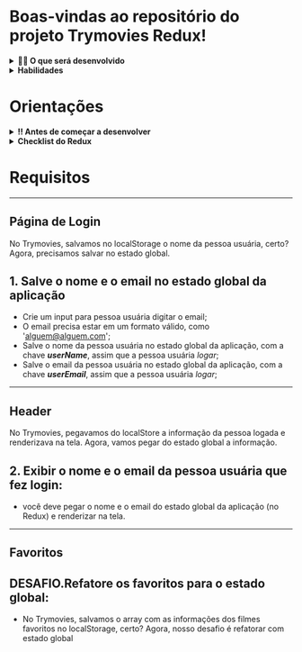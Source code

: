 # Boas-vindas ao repositório do projeto Trymovies Redux!

<details>
  <summary><strong>👨‍💻 O que será desenvolvido</strong></summary><br />

  Neste projeto você será capaz de refatorar o Trybemovies usando Redux, uma aplicação capaz de exibir filmes, criar uma lista de filmes favoritos e fazer Login.

</details>

<details>
  <summary><strong>Habilidades</strong></summary><br />

Neste projeto, verificamos se você é capaz de:

- Criar um _store_ Redux em aplicações React

- Criar _reducers_ no Redux em aplicações React

- Criar _actions_ no Redux em aplicações React

- Criar _dispatchers_ no Redux em aplicações React

- Conectar Redux aos componentes React

- Criar _actions_ assíncronas na sua aplicação React que faz uso de Redux.
</details>

# Orientações

<details>
  <summary><strong>‼️ Antes de começar a desenvolver</strong></summary><br />

  1. Clone o repositório

  - Use o comando: `git clone git@github.com:Josieljcc/movies-react-tailwindcss.git`.
  - Entre na pasta do repositório que você acabou de clonar:
    - `cd movies-react-tailwindcss`

  2. Instale as dependências

  - `npm install`.
  
</details>

<details>
  <summary><strong>Checklist do Redux</strong></summary><br />

  Neste projeto, vamos usar o [O melhor checklist de Redux de todos os tempos!](https://gist.github.com/ANDREHORMAN1994/dbcd4e60b0737a70f819c7dfab4c02b5). Como já temos uma aplicação em react, segue com algumas alterações:

  <details>
    <summary><strong>Checklist</strong></summary><br />
  # Checklist do Redux

  *Instalação*
  - [ ] `npm install redux-thunk --save`;
  - [ ] `npm install --save redux react-redux`;
  - [ ] `npm install --save @redux-devtools/extension`;

  *Criar dentro do diretório `src`:*
  - [ ] diretório `redux`

  *Criar dentro do diretório `redux`*
  - [ ] arquivo `store.js`
  - [ ] diretório `actions`
  - [ ] diretório `reducers`

  *Criar dentro do diretório `actions`:*
  - [ ] arquivo `index.js`.

  *Criar dentro do diretório `reducers`:*
  - [ ] arquivo `index.js`.
  - [ ] arquivo `user.js`.
  - [ ] arquivo `favorites.js`.

  *Criar dentro do arquivo `redux/store.js`:*
  - [ ] importar o createStore
  - [ ] configurar o [Redux DevTools](https://github.com/reduxjs/redux-devtools)
  - [ ] importar o rootReducer
  - [ ] criar e exportar a store

  Exemplo:

   ```js
  // COM O THUNK
  import { legacy_createStore as createStore, applyMiddleware } from 'redux';
  import { composeWithDevTools } from '@redux-devtools/extension';
  import thunk from 'redux-thunk';
  import rootReducer from '../reducers';

  const middleware = applyMiddleware(thunk);
  const store = createStore(rootReducer, composeWithDevTools(middleware));

  export default store;
  ```

  *Criar dentro do arquivo `redux/reducers/index.js`:*

  - [ ] criar `rootReducer` usando o `combineReducers`
  - [ ] exportar `rootReducer`

  // ATENÇÃO: você obrigatoriamente tem que utilizar as chaves "user" e "favorites" no seu estado global

  Exemplo:

  ```js
  import { combineReducers } from 'redux';
  import exampleReducer from './exampleReducer';

  const rootReducer = combineReducers({ exampleReducer })

  export default rootReducer;
  ```
*Criar dentro do arquivo `redux/reducers/exampleReducer`:*

  - [ ] estado inicial
  - [ ] criar função reducer com `switch` retornando apenas a opção `default`

 Exemplo:

  ```js

const INITIAL_STATE = {};

const exampleReducer = (state = INITIAL_STATE, action) => {
  switch (action.type) {
   default: return state;
  }
};

export default exampleReducer;
  ```

*No arquivo `index.js`:*
  - [ ] importar a `store`
  - [ ] importar o `Provider`, para fornecer os estados a todos os componentes encapsulados pelo `<App />`

  Exemplo:

  ```js
  // Na importação
  import { Provider } from 'react-redux';
  import store from './redux/store'
  ```

  ```js
  // No render
   <Provider store={ store } >
     <App />
   </Provider>
  ```

  *Na pasta `actions/index.js`:*
  - [ ] criar e exportar os actionTypes

  Exemplo:

  ```js
  // ACTIONS TYPES
  export const ADD_NAME = 'ADD_NAME';
  ```

  - [ ] criar e export os actions creators necessários

  Exemplo:

  ```js
  // ACTIONS CREATORS
  export const addName = (userName) => ({
    type: ADD_NAME,
    userName,
  })
  ```

  *Nos reducers:*
  - [ ] criar os casos para cada action criada, retornando o devido estado atualizado

  *Nos componentes que irão ler o estado:*
  - [ ] criar a função `mapStateToProps`
  - [ ] exportar usando o `connect`

  ```js
  // No import
  import { connect } from 'react-redux';

  // Acesso ao estado global
  const mapStateToProps = (state) => ({
    userName: state.user.userName,
  });

  // No export
  export default connect(mapStateToProps)(Component)
  ```

  *Nos componentes que irão modificar o estado:*
  - [ ] Importar a action creator a ser utilizada
  - [ ] Desconstruir o dispatch via props
  - [ ] Utilizar a função dispatch para enviar a action ao reducer

  ```js
  // No import
  import { addName } from '../redux/actions';

  // Disparando a action
  const handleClick = () => {
    const { dispatch } = this.props;
    dispatch(addName('teste'));
  }
  ```
  </details>

</details>

# Requisitos


---

## Página de Login

No Trymovies, salvamos no localStorage o nome da pessoa usuária, certo? Agora, precisamos salvar no estado global.

## 1. Salve o nome e o email no estado global da aplicação

  - Crie um input para pessoa usuária digitar o email;
  - O email precisa estar em um formato válido, como 'alguem@alguem.com';
  - Salve o nome da pessoa usuária no estado global da aplicação, com a chave **_userName_**, assim que a pessoa usuária _logar_;
  - Salve o email da pessoa usuária no estado global da aplicação, com a chave **_userEmail_**, assim que a pessoa usuária _logar_;

---

## Header

No Trymovies, pegavamos do localStore a informação da pessoa logada e renderizava na tela. Agora, vamos pegar do estado global a informação.

## 2. Exibir o nome e o email da pessoa usuária que fez login:

  - você deve pegar o nome e o email do estado global da aplicação (no Redux) e renderizar na tela.

---
## Favoritos

## DESAFIO.Refatore os favoritos para o estado global: 

 - No Trymovies, salvamos o array com as informações dos filmes favoritos no localStorage, certo? 
  Agora, nosso desafio é refatorar com estado global

